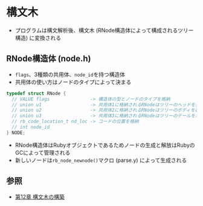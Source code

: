 # 構文木
- プログラムは構文解析後、構文木 (RNode構造体によって構成されるツリー構造) に変換される

## RNode構造体 (node.h)
- `flags`、3種類の共用体、`node_id`を持つ構造体
- 共用体の使い方はノードのタイプによって決まる

```c
typedef struct RNode {
  // VALUE flags               -> 構造体の型とノードのタイプを格納
  // union u1                  -> 共用体1に格納されるRNodeはツリーのヘッドを表す
  // union u2                  -> 共用体2に格納されるRNodeはツリーのボディを表す
  // union u3                  -> 共用体3に格納されるRNodeはツリーのテールを表す
  // rb_code_location_t nd_loc -> コードの位置を格納
  // int node_id
} NODE;
```

- RNode構造体はRubyオブジェクトであるためノードの生成と解放はRubyのGCによって管理される
- 新しいノードは`rb_node_newnode()`マクロ (parse.y) によって生成される

## 参照
- [第12章 構文木の構築](https://i.loveruby.net/ja/rhg/book/syntree.html)
